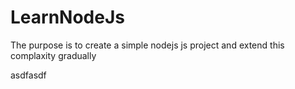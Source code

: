 # LearnNodeJs
The purpose is to create a simple nodejs js project and extend this complaxity gradually 


asdfasdf
